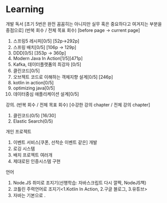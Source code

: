 # Learning

개발 독서 [초기 5번은 완전 꼼꼼히는 아니지만 실무 혹은 중요하다고 여겨지는 부분을 중점으로] (반복 회수 / 전체 목표 회수) [before page -> current page]
1. 스프링5 레시피[0/5] [52p->292p]
2. 스프링 배치[0/5] [106p -> 129p]
3. DDD[0/5] [353p -> 360p]
4. Modern Java In Action[1/5][471p]
5. Kafka, 데이터플랫폼의 최강자 [0/5]
6. 클린코드[0/5]
7. 오브젝트 코드로 이해하는 객체지향 설계[0/5] [246p]
8. kotlin in action[0/5]
9. optimizing java[0/5]
10. 데이터중심 애플리케이션 설계[0/5]

강의. (반복 회수 / 전체 목표 회수) [수강한 강의 chapter / 전체 강의 chapter]
1. 클린코드(0/5) [16/30]
2. Elastic Search(0/5)

개인 프로젝트
1. 이벤트 서비스[쿠폰, 선착순 이벤트 같은] 개발 <TODO>
2. 로깅 시스템 <TODO>
3. 배치 프로젝트 여러개 <TODO>
4. 제대로된 인증시스템 구현 <TODO>
  
언어
1. Node.JS 취미로 조지기(선행학습: 자바스크립트 다시 깔짝, NodeJS책)
2. 코틀린 주력언어로 조지기<1.Kotlin In Action, 2.구글 블로그, 3.유튜브>
3. 자바는 기본으로
.
